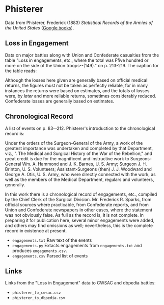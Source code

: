 # Phisterer

Data from Phisterer, Frederick (1883) *Statistical Records of the Armies of the United States* ([Google books](http://books.google.com/books?id=cVNHr_nnLlYC)).


## Loss in Engagement

Data on major battles along with Union and Confederate casualties from the table "Loss in engagements, etc., where the total was Ffive hundred or more on the side of the Union troops--(149)." on p. 213-219. The caption for the table reads:

   Although the losses here given are generally based on official medical returns, the figures must not be taken
   as perfectly reliable, for in many instances the returns were based on estimates, and the totals of losses were,
   by *later* and more reliable returns, sometimes considerably reduced. Confederate losses are generally based on estimates.


## Chronological Record

A list of events on p. 83--212.  Phisterer's introduction to the chronological record is:

   Under the orders of the Surgeon-General of the Army, a work of the greatest importance was undertaken and completed by that Department, viz., '. The Medical and Surgical History of the War of the Rebellion," and great credit is due for the magnificent and instructive work to Surgeons-General Wm. A. Hammond and J. K. Barnes, U. S. Army; Surgeon J. H. Brinton, U. S. Volunteers; Assistant-Surgeons (then) J. J. Woodward and George A. Otis, U. S. Army, who were directly connected with the work, as well as the members of the Medical Department, regulars and volunteers, generally.
   
   In this work there is a chronological record of engagements, etc., compiled by the Chief Clerk of the Surgical Division. Mr. Frederick R. Sparks, from official sources where practicable, from Confederate reports, and from Union and Confederate newspapers in other cases, where the statement was not obviously false. As full as the record is, it is not complete. In preparing it for publication here, several minor engagements were added, and others may find omissions as well; nevertheless, this is the complete record in existence at present.

- `engagements.txt` Raw text of the events
- `engagements.py` Extacts engagements from `engagements.txt` and produces `engagements.csv`.
- `engagements.csv` Parsed list of events


## Links

Links from the "Loss in Engagement" data to CWSAC and dbpedia battles:

- `phisterer_to_cwsac.csv`
- `phisterer_to_dbpedia.csv`

